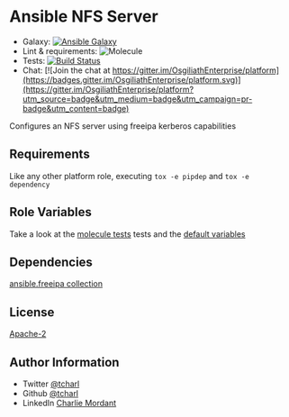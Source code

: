 Ansible NFS Server
=========

* Galaxy: [![Ansible Galaxy](https://img.shields.io/badge/galaxy-tcharl.freeipa_server-660198.svg?style=flat)](https://galaxy.ansible.com/tcharl/freeipa_server)
* Lint & requirements: ![Molecule](https://github.com/OsgiliathEnterprise/freeipa_server/workflows/Molecule/badge.svg)
* Tests: [![Build Status](https://travis-ci.com/OsgiliathEnterprise/nfs_server.svg?branch=master)](https://travis-ci.com/OsgiliathEnterprise/nfs_server)
* Chat: [![Join the chat at https://gitter.im/OsgiliathEnterprise/platform](https://badges.gitter.im/OsgiliathEnterprise/platform.svg)](https://gitter.im/OsgiliathEnterprise/platform?utm_source=badge&utm_medium=badge&utm_campaign=pr-badge&utm_content=badge)

Configures an NFS server using freeipa kerberos capabilities

Requirements
------------

Like any other platform role, executing `tox -e pipdep` and `tox -e dependency` 

Role Variables
--------------

Take a look at the [molecule tests](./molecule/default/converge.yml) tests and the [default variables](./defaults/main.yml)

Dependencies
------------

[ansible.freeipa collection](https://github.com/freeipa/ansible-freeipa)

License
-------

[Apache-2](https://www.apache.org/licenses/LICENSE-2.0)

Author Information
------------------

* Twitter [@tcharl](https://twitter.com/Tcharl)
* Github [@tcharl](https://github.com/Tcharl)
* LinkedIn [Charlie Mordant](https://www.linkedin.com/in/charlie-mordant-51796a97/)

